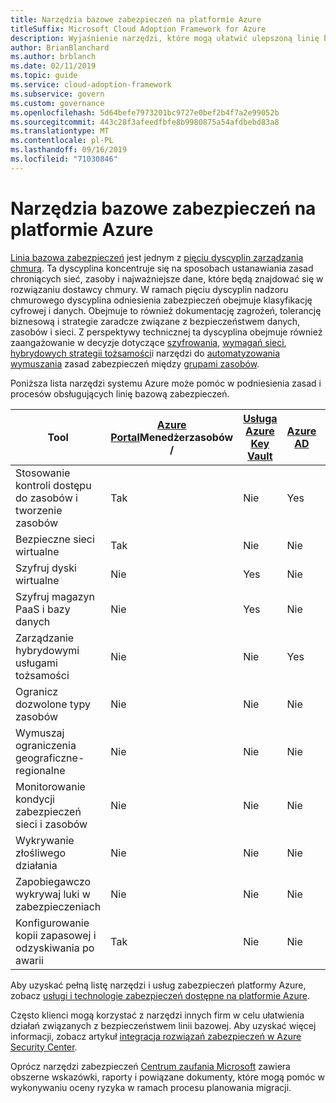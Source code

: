 ```yaml
---
title: Narzędzia bazowe zabezpieczeń na platformie Azure
titleSuffix: Microsoft Cloud Adoption Framework for Azure
description: Wyjaśnienie narzędzi, które mogą ułatwić ulepszoną linię bazową zabezpieczeń na platformie Azure.
author: BrianBlanchard
ms.author: brblanch
ms.date: 02/11/2019
ms.topic: guide
ms.service: cloud-adoption-framework
ms.subservice: govern
ms.custom: governance
ms.openlocfilehash: 5d64befe7973201bc9727e0bef2b4f7a2e99052b
ms.sourcegitcommit: 443c28f3afeedfbfe8b9980875a54afdbebd83a8
ms.translationtype: MT
ms.contentlocale: pl-PL
ms.lasthandoff: 09/16/2019
ms.locfileid: "71030846"
---
```

# <a name="security-baseline-tools-in-azure"></a>Narzędzia bazowe zabezpieczeń na platformie Azure

[Linia bazowa zabezpieczeń](./index.md) jest jednym z [pięciu dyscyplin zarządzania chmurą](../governance-disciplines.md). Ta dyscyplina koncentruje się na sposobach ustanawiania zasad chroniących sieć, zasoby i najważniejsze dane, które będą znajdować się w rozwiązaniu dostawcy chmury. W ramach pięciu dyscyplin nadzoru chmurowego dyscyplina odniesienia zabezpieczeń obejmuje klasyfikację cyfrowej i danych. Obejmuje to również dokumentację zagrożeń, tolerancję biznesową i strategie zaradcze związane z bezpieczeństwem danych, zasobów i sieci. Z perspektywy technicznej ta dyscyplina obejmuje również zaangażowanie w decyzje dotyczące [szyfrowania](../../decision-guides/encryption/index.md), [wymagań sieci](../../decision-guides/software-defined-network/index.md), [hybrydowych strategii tożsamości](../../decision-guides/identity/index.md)i narzędzi do [automatyzowania wymuszania](../../decision-guides/policy-enforcement/index.md) zasad zabezpieczeń między [grupami zasobów](../../decision-guides/resource-consistency/index.md).

Poniższa lista narzędzi systemu Azure może pomóc w podniesienia zasad i procesów obsługujących linię bazową zabezpieczeń.

| Tool | [Azure Portal](https://azure.microsoft.com/features/azure-portal)Menedżerzasobów / [](https://docs.microsoft.com/azure/azure-resource-manager/resource-group-overview)  | [Usługa Azure Key Vault](https://docs.microsoft.com/azure/key-vault)  | [Azure AD](https://docs.microsoft.com/azure/active-directory/fundamentals/active-directory-whatis) | [Azure Policy](https://docs.microsoft.com/azure/governance/policy/overview) | [Azure Security Center](https://docs.microsoft.com/azure/security-center/security-center-intro) | [Azure Monitor](https://docs.microsoft.com/azure/azure-monitor/overview) |
|------------------------------------------------------------|---------------------------------|-----------------|----------|--------------|-----------------------|---------------|
| Stosowanie kontroli dostępu do zasobów i tworzenie zasobów   | Tak                             | Nie              | Yes      | Nie           | Nie                    | Nie            |
| Bezpieczne sieci wirtualne                                    | Tak                             | Nie              | Nie       | Yes          | Nie                    | Nie            |
| Szyfruj dyski wirtualne                                     | Nie                              | Yes             | Nie       | Nie           | Nie                    | Nie            |
| Szyfruj magazyn PaaS i bazy danych                         | Nie                              | Yes             | Nie       | Nie           | Nie                    | Nie            |
| Zarządzanie hybrydowymi usługami tożsamości                            | Nie                              | Nie              | Yes      | Nie           | Nie                    | Nie            |
| Ogranicz dozwolone typy zasobów                         | Nie                              | Nie              | Nie       | Yes          | Nie                    | Nie            |
| Wymuszaj ograniczenia geograficzne-regionalne                          | Nie                              | Nie              | Nie       | Yes          | Nie                    | Nie            |
| Monitorowanie kondycji zabezpieczeń sieci i zasobów          | Nie                              | Nie              | Nie       | Nie           | Yes                   | Tak           |
| Wykrywanie złośliwego działania                                  | Nie                              | Nie              | Nie       | Nie           | Yes                   | Tak           |
| Zapobiegawczo wykrywaj luki w zabezpieczeniach                        | Nie                              | Nie              | Nie       | Nie           | Yes                   | Nie            |
| Konfigurowanie kopii zapasowej i odzyskiwania po awarii                     | Tak                             | Nie              | Nie       | Nie           | Nie                    | Nie            |

Aby uzyskać pełną listę narzędzi i usług zabezpieczeń platformy Azure, zobacz [usługi i technologie zabezpieczeń dostępne na platformie Azure](https://docs.microsoft.com/azure/security/azure-security-services-technologies).

Często klienci mogą korzystać z narzędzi innych firm w celu ułatwienia działań związanych z bezpieczeństwem linii bazowej. Aby uzyskać więcej informacji, zobacz artykuł [integracja rozwiązań zabezpieczeń w Azure Security Center](https://docs.microsoft.com/azure/security-center/security-center-partner-integration).

Oprócz narzędzi zabezpieczeń [Centrum zaufania Microsoft](https://www.microsoft.com/trustcenter/guidance/risk-assessment) zawiera obszerne wskazówki, raporty i powiązane dokumenty, które mogą pomóc w wykonywaniu oceny ryzyka w ramach procesu planowania migracji.
